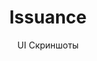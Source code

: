 ---
layout: embed
permalink: apps/minting/architectures/token-circulation-issuance/ui-screens
lang: ru
page_id: apps-minting-architectures-token-circulation-issuance-screens


title: Issuance
subtitle: UI Скриншоты
backUrl: /ru/apps/minting/architectures/token-circulation-issuance

description: Screens
---